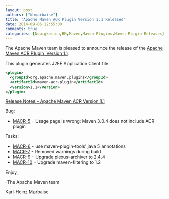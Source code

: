 ```yaml
---
layout: post
authors: ["khmarbaise"]
title: "Apache Maven ACR Plugin Version 1.1 Released"
date: 2014-09-06 12:55:00
comments: true
categories: [Neuigkeiten,BM,Maven,Maven-Plugins,Maven-Plugin-Releases]
---
```

The Apache Maven team is pleased to announce the release of the 
[Apache Maven ACR Plugin, Version 1.1](https://maven.apache.org/plugins/maven-acr-plugin).

This plugin generates J2EE Application Client file.

``` xml
<plugin>
  <groupId>org.apache.maven.plugins</groupId>
  <artifactId>maven-acr-plugin</artifactId>
  <version>1.1</version>
</plugin>
```

<!-- more -->

[Release Notes - Apache Maven ACR Version 1.1](http://jira.codehaus.org/secure/ReleaseNote.jspa?projectId=12123&version=17274)

Bug:

 * [MACR-5](https://issues.apache.org/jira/browse/MACR-5) - Usage page is wrong: Maven 3.0.4 does not include ACR plugin

Tasks:

 * [MACR-6](https://issues.apache.org/jira/browse/MACR-6) - use maven-plugin-tools' java 5 annotations
 * [MACR-7](https://issues.apache.org/jira/browse/MACR-7) - Removed warnings during build
 * [MACR-9](https://issues.apache.org/jira/browse/MACR-9) - Upgrade plexus-archiver to 2.4.4
 * [MACR-10](https://issues.apache.org/jira/browse/MACR-10) - Upgrade maven-filtering to 1.2
 

Enjoy,

-The Apache Maven team

Karl-Heinz Marbaise
